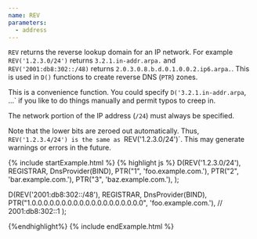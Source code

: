 ```yaml
---
name: REV
parameters:
  - address
---
```


`REV` returns the reverse lookup domain for an IP network. For example `REV('1.2.3.0/24')` returns `3.2.1.in-addr.arpa.`
and `REV('2001:db8:302::/48)` returns `2.0.3.0.8.b.d.0.1.0.0.2.ip6.arpa.`. This is used in `D()` functions to create
reverse DNS (`PTR`) zones.

This is a convenience function. You could specify `D('3.2.1.in-addr.arpa`, ...` if you like to do things manually
and permit typos to creep in.

The network portion of the IP address (`/24`) must always be specified.

Note that the lower bits are zeroed out automatically. Thus, `REV('1.2.3.4/24') is the same as `REV('1.2.3.0/24')`. This
may generate warnings or errors in the future.

{% include startExample.html %}
{% highlight js %}
D(REV('1.2.3.0/24'), REGISTRAR, DnsProvider(BIND),
  PTR("1", 'foo.example.com.'),
  PTR("2", 'bar.example.com.'),
  PTR("3", 'baz.example.com.'),
);

D(REV('2001:db8:302::/48'), REGISTRAR, DnsProvider(BIND),
  PTR("1.0.0.0.0.0.0.0.0.0.0.0.0.0.0.0.0.0.0.0", 'foo.example.com.'),  // 2001:db8:302::1
);

{%endhighlight%}
{% include endExample.html %}
